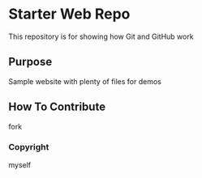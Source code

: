 # Starter Web Repo

This repository is for showing how Git and GitHub work

## Purpose

Sample website with plenty of files for demos

## How To Contribute

fork

### Copyright

myself
